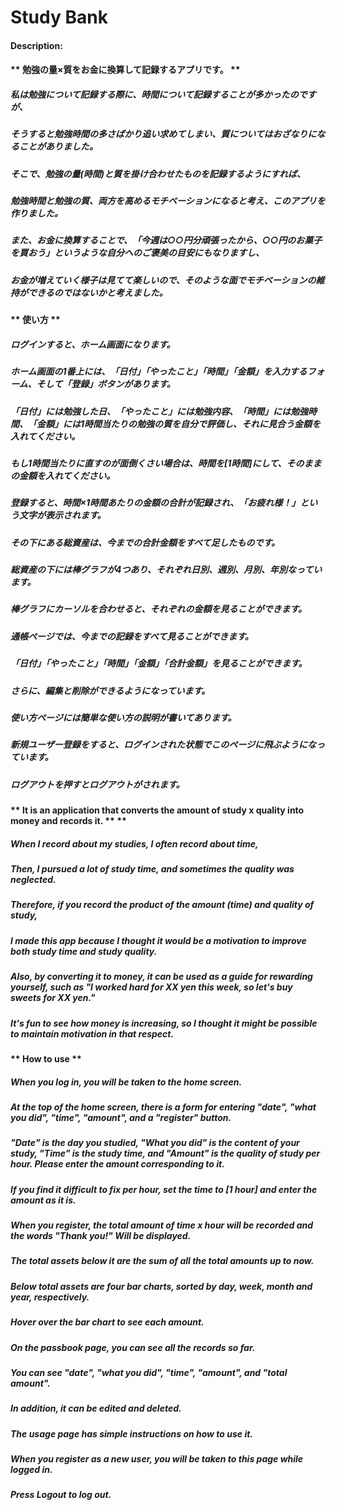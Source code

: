 # Study Bank
#### Description:
#### **  勉強の量×質をお金に換算して記録するアプリです。 **
##### 私は勉強について記録する際に、時間について記録することが多かったのですが、
##### そうすると勉強時間の多さばかり追い求めてしまい、質についてはおざなりになることがありました。
##### そこで、勉強の量(時間)と質を掛け合わせたものを記録するようにすれば、
##### 勉強時間と勉強の質、両方を高めるモチベーションになると考え、このアプリを作りました。
##### また、お金に換算することで、「今週は○○円分頑張ったから、○○円のお菓子を買おう」というような自分へのご褒美の目安にもなりますし、
##### お金が増えていく様子は見てて楽しいので、そのような面でモチベーションの維持ができるのではないかと考えました。

#### ** 使い方 **
##### ログインすると、ホーム画面になります。
##### ホーム画面の1番上には、「日付」「やったこと」「時間」「金額」を入力するフォーム、そして「登録」ボタンがあります。
##### 「日付」には勉強した日、「やったこと」には勉強内容、「時間」には勉強時間、「金額」には1時間当たりの勉強の質を自分で評価し、それに見合う金額を入れてください。
##### もし1時間当たりに直すのが面倒くさい場合は、時間を[1時間]にして、そのままの金額を入れてください。
##### 登録すると、時間×1時間あたりの金額の合計が記録され、「お疲れ様！」という文字が表示されます。
##### その下にある総資産は、今までの合計金額をすべて足したものです。
##### 総資産の下には棒グラフが4つあり、それぞれ日別、週別、月別、年別なっています。
##### 棒グラフにカーソルを合わせると、それぞれの金額を見ることができます。

##### 通帳ページでは、今までの記録をすべて見ることができます。
##### 「日付」「やったこと」「時間」「金額」「合計金額」を見ることができます。
##### さらに、編集と削除ができるようになっています。

##### 使い方ページには簡単な使い方の説明が書いてあります。
##### 新規ユーザー登録をすると、ログインされた状態でこのページに飛ぶようになっています。


##### ログアウトを押すとログアウトがされます。

#### ** It is an application that converts the amount of study x quality into money and records it. ** **
##### When I record about my studies, I often record about time,
##### Then, I pursued a lot of study time, and sometimes the quality was neglected.
##### Therefore, if you record the product of the amount (time) and quality of study,
##### I made this app because I thought it would be a motivation to improve both study time and study quality.
##### Also, by converting it to money, it can be used as a guide for rewarding yourself, such as "I worked hard for XX yen this week, so let's buy sweets for XX yen."
##### It's fun to see how money is increasing, so I thought it might be possible to maintain motivation in that respect.

#### ** How to use **
##### When you log in, you will be taken to the home screen.
##### At the top of the home screen, there is a form for entering "date", "what you did", "time", "amount", and a "register" button.
##### "Date" is the day you studied, "What you did" is the content of your study, "Time" is the study time, and "Amount" is the quality of study per hour. Please enter the amount corresponding to it.
##### If you find it difficult to fix per hour, set the time to [1 hour] and enter the amount as it is.
##### When you register, the total amount of time x hour will be recorded and the words "Thank you!" Will be displayed.
##### The total assets below it are the sum of all the total amounts up to now.
##### Below total assets are four bar charts, sorted by day, week, month and year, respectively.
##### Hover over the bar chart to see each amount.

##### On the passbook page, you can see all the records so far.
##### You can see "date", "what you did", "time", "amount", and "total amount".
##### In addition, it can be edited and deleted.

##### The usage page has simple instructions on how to use it.
##### When you register as a new user, you will be taken to this page while logged in.


##### Press Logout to log out.
